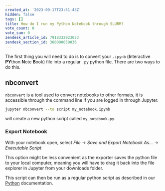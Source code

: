 ```yaml
---
created_at: '2023-09-17T23:51:43Z'
hidden: false
tags: []
title: How do I run my Python Notebook through SLURM?
vote_count: 0
vote_sum: 0
zendesk_article_id: 7918332923023
zendesk_section_id: 360000039036
---
```


The first thing you will need to do is to convert your `.ipynb`
(**I**nteractive **PY**thon **N**ote **B**ook) file into a regular `.py`
python file. There are two ways to do this.

## nbconvert

`nbconvert` is a tool used to convert notebooks to other formats, it is
accessible through the command line if you are logged in through
Jupyter.

```sh
jupyter nbconvert --to script my_notebook.ipynb 
```

will create a new python script called `my_notebook.py`.

### Export Notebook

With your notebook open, select *File* -> *Save and Export Notebook
As...* -> *Executable Script*

This option might be less convenient as the exporter saves the python
file to your local computer, meaning you will have to drag it back into
the file explorer in Jupyter from your downloads folder.

This script can then be run as a regular python script as described in
our
[Python](../../Scientific_Computing/Supported_Applications/Python.md)
documentation.
